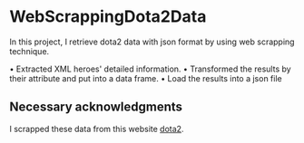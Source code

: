 # WebScrappingDota2Data
In this project, I retrieve dota2 data with json format by using web scrapping technique.

•	Extracted XML heroes' detailed information. 
•	Transformed the results by their attribute and put into a data frame.
•	Load the results into a  json file

## Necessary acknowledgments
I scrapped these data from this website [dota2](http://www.dota2.com/heroes/).
